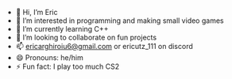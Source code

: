- 👋 Hi, I’m Eric
- 👀 I’m interested in programming and making small video games
- 🌱 I’m currently learning C++
- 💞️ I’m looking to collaborate on fun projects
- 📫 ericarghiroiu6@gmail.com or ericutz_111 on discord
- 😄 Pronouns: he/him
- ⚡ Fun fact: I play too much CS2
